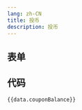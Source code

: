 ```yaml
---
lang: zh-CN
title: 投币
description: 投币
---
```


<script setup lang="ts">
import useConfigStore from '@store/config'
const data = useConfigStore()

const couponBalanceSchema = {}

</script>

## 表单

<JSONSchema :schema="couponBalanceSchema" v-model="data.couponBalance"></JSONSchema>

## 代码

```json-vue
{{data.couponBalance}}
```
